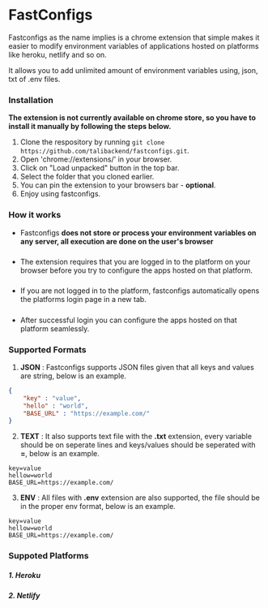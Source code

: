 # FastConfigs
Fastconfigs as the name implies is a chrome extension that simple makes it easier to modify environment variables of applications hosted on platforms like heroku, netlify and so on.

It allows you to add unlimited amount of environment variables using, json, txt of .env files.

### Installation
**The extension is not currently available on chrome store, so you have to install it manually by following the steps below.**

1. Clone the respository by running `git clone https://github.com/talibackend/fastconfigs.git`.
2. Open 'chrome://extensions/' in your browser.
3. Click on "Load unpacked" button in the top bar.
4. Select the folder that you cloned earlier.
5. You can pin the extension to your browsers bar - **optional**.
6. Enjoy using fastconfigs.

### How it works
- Fastconfigs **does not store or process your environment variables on any server, all execution are done on the user's browser**
#####
- The extension requires that you are logged in to the platform on your browser before you try to configure the apps hosted on that platform.
#####
- If you are not logged in to the platform, fastconfigs automatically opens the platforms login page in a new tab.
#####
- After successful login you can configure the apps hosted on that platform seamlessly.


### Supported Formats
1. **JSON** : Fastconfigs supports JSON files given that all keys and values are string, below is an example.
```json
{
    "key" : "value",
    "hello" : "world",
    "BASE_URL" : "https://example.com/"
}
```
2. **TEXT** : It also supports text file with the **.txt** extension, every variable should be on seperate lines and keys/values should be seperated with **=**, below is an example.
```
key=value
hellow=world
BASE_URL=https://example.com/
```
3. **ENV** : All files with **.env** extension are also supported, the file should be in the proper env format, below is an example.
```
key=value
hellow=world
BASE_URL=https://example.com/
```

### Suppoted Platforms
##### 1. Heroku
##### 2. Netlify
